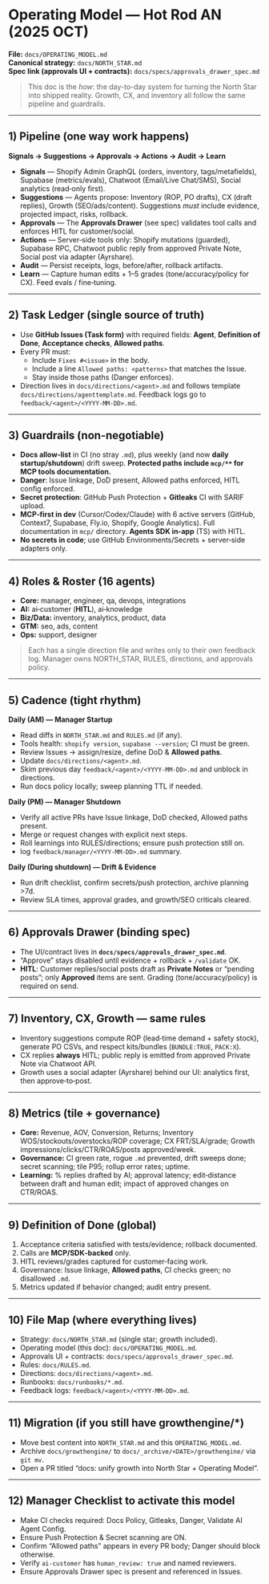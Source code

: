
# Operating Model — Hot Rod AN (2025 OCT)

**File:** `docs/OPERATING_MODEL.md`  
**Canonical strategy:** `docs/NORTH_STAR.md`  
**Spec link (approvals UI + contracts):** `docs/specs/approvals_drawer_spec.md`

> This doc is the *how*: the day-to-day system for turning the North Star into shipped reality. Growth, CX, and inventory all follow the same pipeline and guardrails.

---

## 1) Pipeline (one way work happens)
**Signals → Suggestions → Approvals → Actions → Audit → Learn**

- **Signals** — Shopify Admin GraphQL (orders, inventory, tags/metafields), Supabase (metrics/evals), Chatwoot (Email/Live Chat/SMS), Social analytics (read‑only first).  
- **Suggestions** — Agents propose: Inventory (ROP, PO drafts), CX (draft replies), Growth (SEO/ads/content). Suggestions *must* include evidence, projected impact, risks, rollback.  
- **Approvals** — The **Approvals Drawer** (see spec) validates tool calls and enforces HITL for customer/social.  
- **Actions** — Server‑side tools only: Shopify mutations (guarded), Supabase RPC, Chatwoot public reply from approved Private Note, Social post via adapter (Ayrshare).  
- **Audit** — Persist receipts, logs, before/after, rollback artifacts.  
- **Learn** — Capture human edits + 1–5 grades (tone/accuracy/policy for CX). Feed evals / fine‑tuning.

---

## 2) Task Ledger (single source of truth)
- Use **GitHub Issues (Task form)** with required fields: **Agent**, **Definition of Done**, **Acceptance checks**, **Allowed paths**.  
- Every PR must:  
  - Include `Fixes #<issue>` in the body.  
  - Include a line `Allowed paths: <patterns>` that matches the Issue.  
  - Stay inside those paths (Danger enforces).  
- Direction lives in `docs/directions/<agent>.md` and follows template `docs/directions/agenttemplate.md`. Feedback logs go to `feedback/<agent>/<YYYY-MM-DD>.md`.

---

## 3) Guardrails (non-negotiable)
- **Docs allow‑list** in CI (no stray `.md`), plus weekly (and now **daily startup/shutdown**) drift sweep. **Protected paths include `mcp/**` for MCP tools documentation.**
- **Danger**: Issue linkage, DoD present, Allowed paths enforced, HITL config enforced.
- **Secret protection**: GitHub Push Protection + **Gitleaks** CI with SARIF upload.
- **MCP‑first in dev** (Cursor/Codex/Claude) with 6 active servers (GitHub, Context7, Supabase, Fly.io, Shopify, Google Analytics). Full documentation in `mcp/` directory. **Agents SDK in‑app** (TS) with HITL.
- **No secrets in code**; use GitHub Environments/Secrets + server‑side adapters only.

---

## 4) Roles & Roster (16 agents)
- **Core:** manager, engineer, qa, devops, integrations  
- **AI:** ai‑customer (**HITL**), ai‑knowledge  
- **Biz/Data:** inventory, analytics, product, data  
- **GTM:** seo, ads, content  
- **Ops:** support, designer

> Each has a single direction file and writes only to their own feedback log. Manager owns NORTH_STAR, RULES, directions, and approvals policy.

---

## 5) Cadence (tight rhythm)
**Daily (AM) — Manager Startup**
- Read diffs in `NORTH_STAR.md` and `RULES.md` (if any).  
- Tools health: `shopify version`, `supabase --version`; CI must be green.  
- Review Issues → assign/resize, define DoD & **Allowed paths**.  
- Update `docs/directions/<agent>.md`.  
- Skim previous day `feedback/<agent>/<YYYY-MM-DD>.md` and unblock in directions.  
- Run docs policy locally; sweep planning TTL if needed.

**Daily (PM) — Manager Shutdown**
- Verify all active PRs have Issue linkage, DoD checked, Allowed paths present.  
- Merge or request changes with explicit next steps.  
- Roll learnings into RULES/directions; ensure push protection still on.  
- log `feedback/manager/<YYYY-MM-DD>.md` summary.

**Daily (During shutdown) — Drift & Evidence**
- Run drift checklist, confirm secrets/push protection, archive planning >7d.  
- Review SLA times, approval grades, and growth/SEO criticals cleared.

---

## 6) Approvals Drawer (binding spec)
- The UI/contract lives in **`docs/specs/approvals_drawer_spec.md`**.  
- “Approve” stays disabled until evidence + rollback + `/validate` OK.  
- **HITL**: Customer replies/social posts draft as **Private Notes** or “pending posts”; only **Approved** items are sent. Grading (tone/accuracy/policy) is required on send.

---

## 7) Inventory, CX, Growth — same rules
- Inventory suggestions compute ROP (lead‑time demand + safety stock), generate PO CSVs, and respect kits/bundles (`BUNDLE:TRUE`, `PACK:X`).  
- CX replies **always** HITL; public reply is emitted from approved Private Note via Chatwoot API.  
- Growth uses a social adapter (Ayrshare) behind our UI: analytics first, then approve‑to‑post.

---

## 8) Metrics (tile + governance)
- **Core:** Revenue, AOV, Conversion, Returns; Inventory WOS/stockouts/overstocks/ROP coverage; CX FRT/SLA/grade; Growth impressions/clicks/CTR/ROAS/posts approved/week.  
- **Governance:** CI green rate, rogue `.md` prevented, drift sweeps done; secret scanning; tile P95; rollup error rates; uptime.  
- **Learning:** % replies drafted by AI; approval latency; edit‑distance between draft and human edit; impact of approved changes on CTR/ROAS.

---

## 9) Definition of Done (global)
1) Acceptance criteria satisfied with tests/evidence; rollback documented.  
2) Calls are **MCP/SDK‑backed** only.  
3) HITL reviews/grades captured for customer‑facing work.  
4) Governance: Issue linkage, **Allowed paths**, CI checks green; no disallowed `.md`.  
5) Metrics updated if behavior changed; audit entry present.

---

## 10) File Map (where everything lives)
- Strategy: `docs/NORTH_STAR.md` (single star; growth included).  
- Operating model (this doc): `docs/OPERATING_MODEL.md`.  
- Approvals UI + contracts: `docs/specs/approvals_drawer_spec.md`.  
- Rules: `docs/RULES.md`.  
- Directions: `docs/directions/<agent>.md`.  
- Runbooks: `docs/runbooks/*.md`.  
- Feedback logs: `feedback/<agent>/<YYYY-MM-DD>.md`.

---

## 11) Migration (if you still have growthengine/*)
- Move best content into `NORTH_STAR.md` and this `OPERATING_MODEL.md`.  
- Archive `docs/growthengine/` to `docs/_archive/<DATE>/growthengine/` via `git mv`.  
- Open a PR titled “docs: unify growth into North Star + Operating Model”.

---

## 12) Manager Checklist to activate this model
- Make CI checks required: Docs Policy, Gitleaks, Danger, Validate AI Agent Config.  
- Ensure Push Protection & Secret scanning are ON.  
- Confirm “Allowed paths” appears in every PR body; Danger should block otherwise.  
- Verify `ai-customer` has `human_review: true` and named reviewers.  
- Ensure Approvals Drawer spec is present and referenced in Issues.
